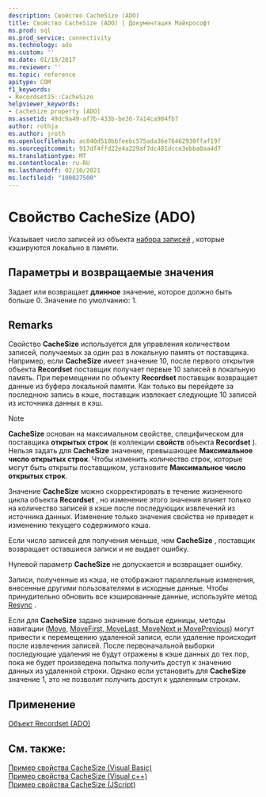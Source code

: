 ```yaml
---
description: Свойство CacheSize (ADO)
title: Свойство CacheSize (ADO) | Документация Майкрософт
ms.prod: sql
ms.prod_service: connectivity
ms.technology: ado
ms.custom: ''
ms.date: 01/19/2017
ms.reviewer: ''
ms.topic: reference
apitype: COM
f1_keywords:
- Recordset15::CacheSize
helpviewer_keywords:
- CacheSize property [ADO]
ms.assetid: 49dc9a49-af7b-433b-be36-7a14ca984fb7
author: rothja
ms.author: jroth
ms.openlocfilehash: ac840d510bbfeebc575ada36e76462930ffaf19f
ms.sourcegitcommit: 917df4ffd22e4a229af7dc481dcce3ebba0aa4d7
ms.translationtype: MT
ms.contentlocale: ru-RU
ms.lasthandoff: 02/10/2021
ms.locfileid: "100027500"
---
```

# <a name="cachesize-property-ado"></a>Свойство CacheSize (ADO)
Указывает число записей из объекта [набора записей](./recordset-object-ado.md) , которые кэшируются локально в памяти.  
  
## <a name="settings-and-return-values"></a>Параметры и возвращаемые значения  
 Задает или возвращает **длинное** значение, которое должно быть больше 0. Значение по умолчанию: 1.  
  
## <a name="remarks"></a>Remarks  
 Свойство **CacheSize** используется для управления количеством записей, получаемых за один раз в локальную память от поставщика. Например, если **CacheSize** имеет значение 10, после первого открытия объекта **Recordset** поставщик получает первые 10 записей в локальную память. При перемещении по объекту **Recordset** поставщик возвращает данные из буфера локальной памяти. Как только вы перейдете за последнюю запись в кэше, поставщик извлекает следующие 10 записей из источника данных в кэш.  
  
> [!NOTE]
>  **CacheSize** основан на максимальном свойстве, специфическом для поставщика **открытых строк** (в коллекции **свойств** объекта **Recordset** ). Нельзя задать для **CacheSize** значение, превышающее **Максимальное число открытых строк**. Чтобы изменить количество строк, которые могут быть открыты поставщиком, установите **Максимальное число открытых строк**.  
  
 Значение **CacheSize** можно скорректировать в течение жизненного цикла объекта **Recordset** , но изменение этого значения влияет только на количество записей в кэше после последующих извлечений из источника данных. Изменение только значения свойства не приведет к изменению текущего содержимого кэша.  
  
 Если число записей для получения меньше, чем **CacheSize** , поставщик возвращает оставшиеся записи и не выдает ошибку.  
  
 Нулевой параметр **CacheSize** не допускается и возвращает ошибку.  
  
 Записи, полученные из кэша, не отображают параллельные изменения, внесенные другими пользователями в исходные данные. Чтобы принудительно обновить все кэшированные данные, используйте метод [Resync](./resync-method.md) .  
  
 Если для **CacheSize** задано значение больше единицы, методы навигации ([Move](./move-method-ado.md), [MoveFirst, MoveLast, MoveNext и MovePrevious](./movefirst-movelast-movenext-and-moveprevious-methods-ado.md)) могут привести к перемещению удаленной записи, если удаление происходит после извлечения записей. После первоначальной выборки последующие удаления не будут отражены в кэше данных до тех пор, пока не будет произведена попытка получить доступ к значению данных из удаленной строки. Однако если установить для **CacheSize** значение 1, это не позволит получить доступ к удаленным строкам.  
  
## <a name="applies-to"></a>Применение  
 [Объект Recordset (ADO)](./recordset-object-ado.md)  
  
## <a name="see-also"></a>См. также:  
 [Пример свойства CacheSize (Visual Basic)](./cachesize-property-example-vb.md)   
 [Пример свойства CacheSize (Visual c++)](./cachesize-property-example-vc.md)   
 [Пример свойства CacheSize (JScript)](./cachesize-property-example-jscript.md)